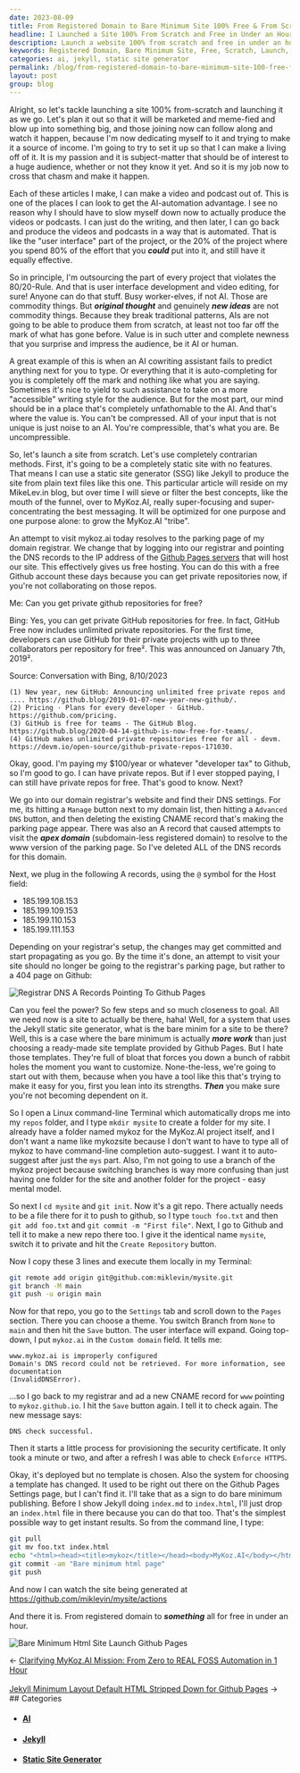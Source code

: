 ```yaml
---
date: 2023-08-09
title: From Registered Domain to Bare Minimum Site 100% Free & From Scratch in 1 Hour
headline: I Launched a Site 100% From Scratch and Free in Under an Hour!
description: Launch a website 100% from scratch and free in under an hour! Follow along as I create a site with a static site generator, setting up DNS records, creating a repo, and deploying a bare minimum HTML page. Learn how to use GitHub Pages to create a website and make it live.
keywords: Registered Domain, Bare Minimum Site, Free, Scratch, Launch, Marketed, Meme-fied, Source of Income, AI-automation, User Interface, Original Thought, New Ideas, AI, Uncompressible, Jekyll, Static Site Generator, Contrarian Methods, Static Site, Plain Text Files, MikeLev.in, MyKoz.AI, Funnel, Messaging, Optimized, Grow, Tribe, Domain Registrar, DNS, Apex Domain
categories: ai, jekyll, static site generator
permalink: /blog/from-registered-domain-to-bare-minimum-site-100-free-from-scratch-in-1-hour/
layout: post
group: blog
---
```



Alright, so let's tackle launching a site 100% from-scratch and launching it as
we go. Let's plan it out so that it will be marketed and meme-fied and blow up
into something big, and those joining now can follow along and watch it happen,
because I'm now dedicating myself to it and trying to make it a source of
income. I'm going to try to set it up so that I can make a living off of it. It
is my passion and it is subject-matter that should be of interest to a huge
audience, whether or not they know it yet. And so it is my job now to cross
that chasm and make it happen.

Each of these articles I make, I can make a video and podcast out of. This is
one of the places I can look to get the AI-automation advantage. I see no
reason why I should have to slow myself down now to actually produce the
videos or podcasts. I can just do the writing, and then later, I can go back
and produce the videos and podcasts in a way that is automated. That is like
the "user interface" part of the project, or the 20% of the project where you
spend 80% of the effort that you ***could*** put into it, and still have it
equally effective. 

So in principle, I'm outsourcing the part of every project that violates the
80/20-Rule. And that is user interface development and video editing, for sure!
Anyone can do that stuff. Busy worker-elves, if not AI. Those are commodity
things. But ***original thought*** and genuinely ***new ideas*** are not
commodity things. Because they break traditional patterns, AIs are not going to
be able to produce them from scratch, at least not too far off the mark of what
has gone before. Value is in such utter and complete newness that you surprise
and impress the audience, be it AI or human.

A great example of this is when an AI cowriting assistant fails to predict
anything next for you to type. Or everything that it is auto-completing for you
is completely off the mark and nothing like what you are saying. Sometimes it's
nice to yield to such assistance to take on a more "accessible" writing style
for the audience. But for the most part, our mind should be in a place that's
completely unfathomable to the AI. And that's where the value is. You can't be
compressed. All of your input that is not unique is just noise to an AI. You're
compressible, that's what you are. Be uncompressible.

So, let's launch a site from scratch. Let's use completely contrarian methods.
First, it's going to be a completely static site with no features. That means I
can use a static site generator (SSG) like Jekyll to produce the site from
plain text files like this one. This particular article will reside on my
MikeLev.in blog, but over time I will sieve or filter the best concepts, like
the mouth of the funnel, over to MyKoz.AI, really super-focusing and
super-concentrating the best messaging. It will be optimized for one purpose
and one purpose alone: to grow the MyKoz.AI "tribe".

An attempt to visit mykoz.ai today resolves to the parking page of my domain
registrar. We change that by logging into our registrar and pointing the DNS
records to the IP address of the [Github Pages
servers](https://docs.github.com/en/pages/configuring-a-custom-domain-for-your-github-pages-site/managing-a-custom-domain-for-your-github-pages-site)
that will host our site. This effectively gives us free hosting. You can do
this with a free Github account these days because you can get private
repositories now, if you're not collaborating on those repos.

Me: Can you get private github repositories for free?

Bing: Yes, you can get private GitHub repositories for free. In fact, GitHub Free now includes unlimited private repositories. For the first time, developers can use GitHub for their private projects with up to three collaborators per repository for free². This was announced on January 7th, 2019².

Source: Conversation with Bing, 8/10/2023

    (1) New year, new GitHub: Announcing unlimited free private repos and .... https://github.blog/2019-01-07-new-year-new-github/.
    (2) Pricing · Plans for every developer · GitHub. https://github.com/pricing.
    (3) GitHub is free for teams - The GitHub Blog. https://github.blog/2020-04-14-github-is-now-free-for-teams/.
    (4) GitHub makes unlimited private repositories free for all - devm. https://devm.io/open-source/github-private-repos-171030.

Okay, good. I'm paying my $100/year or whatever "developer tax" to Github, so
I'm good to go. I can have private repos. But if I ever stopped paying, I can
still have private repos for free. That's good to know. Next?

We go into our domain registrar's website and find their DNS settings. For me,
its hitting a `Manage` button next to my domain list, then hitting a `Advanced
DNS` button, and then deleting the existing CNAME record that's making the
parking page appear. There was also an A record that caused attempts to visit
the ***apex domain*** (subdomain-less registered domain) to resolve to the
www version of the parking page. So I've deleted ALL of the DNS records for
this domain.

Next, we plug in the following A records, using the `@`
symbol for the Host field:

- 185.199.108.153
- 185.199.109.153
- 185.199.110.153
- 185.199.111.153

Depending on your registrar's setup, the changes may get committed and start
propagating as you go. By the time it's done, an attempt to visit your site
should no longer be going to the registrar's parking page, but rather to a 404
page on Github:

![Registrar DNS A Records Pointing To Github Pages](/assets/images/registrar-dns-a-records-pointing-to-github-pages.png)

Can you feel the power? So few steps and so much closeness to goal. All we need
now is a site to actually be there, haha! Well, for a system that uses the
Jekyll static site generator, what is the bare minim for a site to be there?
Well, this is a case where the bare minimum is actually ***more work*** than
just choosing a ready-made site template provided by Github Pages. But I hate
those templates. They're full of bloat that forces you down a bunch of rabbit
holes the moment you want to customize. None-the-less, we're going to start out
with them, because when you have a tool like this that's trying to make it easy
for you, first you lean into its strengths. ***Then*** you make sure you're not
becoming dependent on it.

So I open a Linux command-line Terminal which automatically drops me into my
`repos` folder, and I type `mkdir mysite` to create a folder for my site. I
already have a folder named mykoz for the MyKoz.AI project itself, and I don't
want a name like mykozsite because I don't want to have to type all of mykoz to
have command-line completion auto-suggest. I want it to auto-suggest after just
the `mys` part. Also, I'm not going to use a branch of the mykoz project
because switching branches is way more confusing than just having one folder
for the site and another folder for the project - easy mental model.

So next I `cd mysite` and `git init`. Now it's a git repo. There actually needs
to be a file there for it to push to github, so I type `touch foo.txt` and then
`git add foo.txt` and `git commit -m "First file"`. Next, I go to Github and
tell it to make a new repo there too. I give it the identical name `mysite`,
switch it to private and hit the `Create Repository` button. 

Now I copy these 3 lines and execute them locally in my Terminal:

```bash
git remote add origin git@github.com:miklevin/mysite.git
git branch -M main
git push -u origin main
```

Now for that repo, you go to the `Settings` tab and scroll down to the
`Pages` section. There you can choose a theme. You switch Branch from `None`
to `main` and then hit the `Save` button. The user interface will expand. Going
top-down, I put `mykoz.ai` in the `Custom domain` field. It tells me:

    www.mykoz.ai is improperly configured
    Domain's DNS record could not be retrieved. For more information, see documentation
    (InvalidDNSError).

...so I go back to my registrar and ad a new CNAME record for `www` pointing
to `mykoz.github.io`. I hit the `Save` button again. I tell it to check again.
The new message says:

    DNS check successful.

Then it starts a little process for provisioning the security certificate. It
only took a minute or two, and after a refresh I was able to check `Enforce
HTTPS`. 

Okay, it's deployed but no template is chosen. Also the system for choosing a
template has changed. It used to be right out there on the Github Pages
Settings page, but I can't find it. I'll take that as a sign to do bare
minimum publishing. Before I show Jekyll doing `index.md` to `index.html`, I'll
just drop an `index.html` file in there because you can do that too. That's the
simplest possible way to get instant results. So from the command line, I type:

```bash
git pull
git mv foo.txt index.html
echo "<html><head><title>mykoz</title></head><body>MyKoz.AI</body></html>" >> index.html
git commit -am "Bare minimum html page"
git push
```

And now I can watch the site being generated at https://github.com/miklevin/mysite/actions

And there it is. From registered domain to ***something*** all for free in
under an hour.

![Bare Minimum Html Site Launch Github Pages](/assets/images/bare-minimum-html-site-launch-github-pages.png)








<div class="arrow-links"><div class="post-nav-prev"><span class="arrow">&larr;&nbsp;</span><a href="/blog/clarifying-mykoz-ai-mission-from-zero-to-real-foss-automation-in-1-hour/">Clarifying MyKoz.AI Mission: From Zero to REAL FOSS Automation in 1 Hour</a></div> &nbsp; <div class="post-nav-next"><a href="/blog/jekyll-minimum-layout-default-html-stripped-down-for-github-pages/">Jekyll Minimum Layout Default HTML Stripped Down for Github Pages</a><span class="arrow">&nbsp;&rarr;</span></div></div>
## Categories

<ul>
<li><h4><a href='/ai/'>AI</a></h4></li>
<li><h4><a href='/jekyll/'>Jekyll</a></h4></li>
<li><h4><a href='/static-site-generator/'>Static Site Generator</a></h4></li></ul>